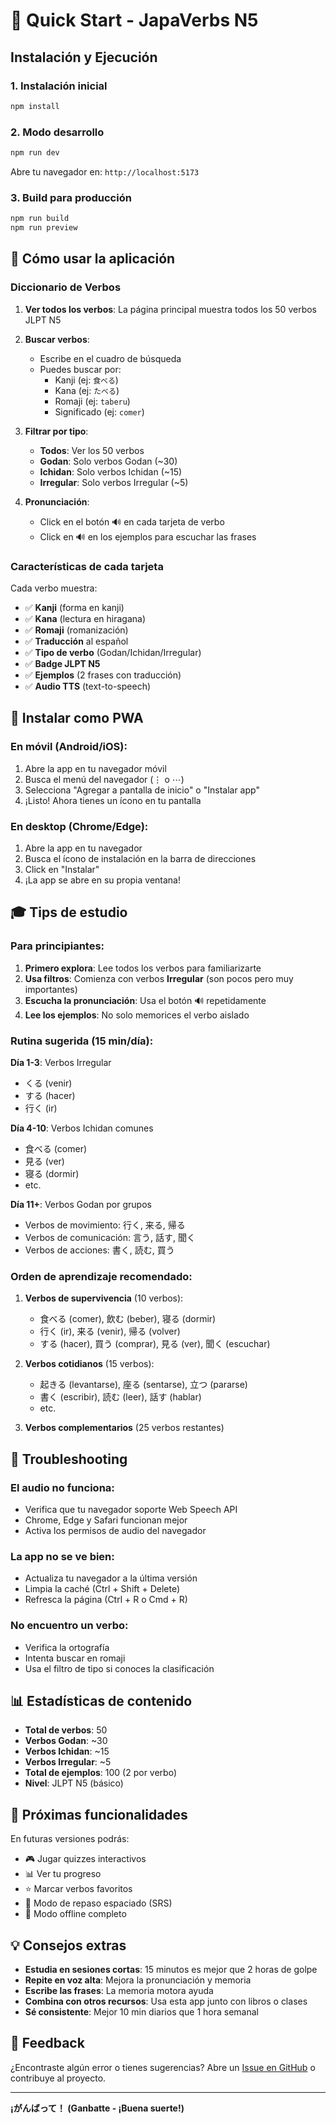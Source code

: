# 🚀 Quick Start - JapaVerbs N5

## Instalación y Ejecución

### 1. Instalación inicial

```bash
npm install
```

### 2. Modo desarrollo

```bash
npm run dev
```

Abre tu navegador en: `http://localhost:5173`

### 3. Build para producción

```bash
npm run build
npm run preview
```

## 🎯 Cómo usar la aplicación

### Diccionario de Verbos

1. **Ver todos los verbos**: La página principal muestra todos los 50 verbos JLPT N5

2. **Buscar verbos**: 
   - Escribe en el cuadro de búsqueda
   - Puedes buscar por:
     - Kanji (ej: `食べる`)
     - Kana (ej: `たべる`)
     - Romaji (ej: `taberu`)
     - Significado (ej: `comer`)

3. **Filtrar por tipo**:
   - **Todos**: Ver los 50 verbos
   - **Godan**: Solo verbos Godan (~30)
   - **Ichidan**: Solo verbos Ichidan (~15)
   - **Irregular**: Solo verbos Irregular (~5)

4. **Pronunciación**:
   - Click en el botón 🔊 en cada tarjeta de verbo
   - Click en 🔊 en los ejemplos para escuchar las frases

### Características de cada tarjeta

Cada verbo muestra:
- ✅ **Kanji** (forma en kanji)
- ✅ **Kana** (lectura en hiragana)
- ✅ **Romaji** (romanización)
- ✅ **Traducción** al español
- ✅ **Tipo de verbo** (Godan/Ichidan/Irregular)
- ✅ **Badge JLPT N5**
- ✅ **Ejemplos** (2 frases con traducción)
- ✅ **Audio TTS** (text-to-speech)

## 📱 Instalar como PWA

### En móvil (Android/iOS):

1. Abre la app en tu navegador móvil
2. Busca el menú del navegador (⋮ o ⋯)
3. Selecciona "Agregar a pantalla de inicio" o "Instalar app"
4. ¡Listo! Ahora tienes un ícono en tu pantalla

### En desktop (Chrome/Edge):

1. Abre la app en tu navegador
2. Busca el ícono de instalación en la barra de direcciones
3. Click en "Instalar"
4. ¡La app se abre en su propia ventana!

## 🎓 Tips de estudio

### Para principiantes:

1. **Primero explora**: Lee todos los verbos para familiarizarte
2. **Usa filtros**: Comienza con verbos **Irregular** (son pocos pero muy importantes)
3. **Escucha la pronunciación**: Usa el botón 🔊 repetidamente
4. **Lee los ejemplos**: No solo memorices el verbo aislado

### Rutina sugerida (15 min/día):

**Día 1-3**: Verbos Irregular
- くる (venir)
- する (hacer)
- 行く (ir)

**Día 4-10**: Verbos Ichidan comunes
- 食べる (comer)
- 見る (ver)
- 寝る (dormir)
- etc.

**Día 11+**: Verbos Godan por grupos
- Verbos de movimiento: 行く, 来る, 帰る
- Verbos de comunicación: 言う, 話す, 聞く
- Verbos de acciones: 書く, 読む, 買う

### Orden de aprendizaje recomendado:

1. **Verbos de supervivencia** (10 verbos):
   - 食べる (comer), 飲む (beber), 寝る (dormir)
   - 行く (ir), 来る (venir), 帰る (volver)
   - する (hacer), 買う (comprar), 見る (ver), 聞く (escuchar)

2. **Verbos cotidianos** (15 verbos):
   - 起きる (levantarse), 座る (sentarse), 立つ (pararse)
   - 書く (escribir), 読む (leer), 話す (hablar)
   - etc.

3. **Verbos complementarios** (25 verbos restantes)

## 🔧 Troubleshooting

### El audio no funciona:
- Verifica que tu navegador soporte Web Speech API
- Chrome, Edge y Safari funcionan mejor
- Activa los permisos de audio del navegador

### La app no se ve bien:
- Actualiza tu navegador a la última versión
- Limpia la caché (Ctrl + Shift + Delete)
- Refresca la página (Ctrl + R o Cmd + R)

### No encuentro un verbo:
- Verifica la ortografía
- Intenta buscar en romaji
- Usa el filtro de tipo si conoces la clasificación

## 📊 Estadísticas de contenido

- **Total de verbos**: 50
- **Verbos Godan**: ~30
- **Verbos Ichidan**: ~15
- **Verbos Irregular**: ~5
- **Total de ejemplos**: 100 (2 por verbo)
- **Nivel**: JLPT N5 (básico)

## 🎯 Próximas funcionalidades

En futuras versiones podrás:
- 🎮 Jugar quizzes interactivos
- 📊 Ver tu progreso
- ⭐ Marcar verbos favoritos
- 🔄 Modo de repaso espaciado (SRS)
- 📱 Modo offline completo

## 💡 Consejos extras

- **Estudia en sesiones cortas**: 15 minutos es mejor que 2 horas de golpe
- **Repite en voz alta**: Mejora la pronunciación y memoria
- **Escribe las frases**: La memoria motora ayuda
- **Combina con otros recursos**: Usa esta app junto con libros o clases
- **Sé consistente**: Mejor 10 min diarios que 1 hora semanal

## 📝 Feedback

¿Encontraste algún error o tienes sugerencias? 
Abre un [Issue en GitHub](../../issues) o contribuye al proyecto.

---

**¡がんばって！ (Ganbatte - ¡Buena suerte!)**
